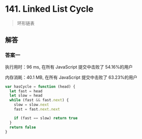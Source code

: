 # 141. Linked List Cycle

> 环形链表

## 解答

### 答案一

执行用时：96 ms, 在所有 JavaScript 提交中击败了 54.16%的用户

内存消耗：40.1 MB, 在所有 JavaScript 提交中击败了 63.23%的用户

```js
var hasCycle = function (head) {
  let fast = head
  let slow = head
  while (fast && fast.next) {
    slow = slow.next
    fast = fast.next.next

    if (fast == slow) return true
  }
  return false
}
```

